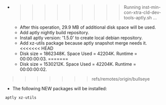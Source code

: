 * >>>>>>>>> Running inst-min-con-xtra-cld-dev-tools-aptly.sh ...
  * After this operation, 29.9 MB of additional disk space will be used.
  * Add aptly nightly build repository.
  * Install aptly version: '1.5.0' to create local debian repository.
  * Add xz-utils package because aptly snapshot merge needs it.
<<<<<<< HEAD
  * Disk size = 1862348K. Space Used = 42204K. Runtime = 00:00:00:03.
=======
  * Disk size = 1530212K. Space Used = 42204K. Runtime = 00:00:00:02.
>>>>>>> refs/remotes/origin/bullseye
  * The following NEW packages will be installed:
  ```bash
aptly xz-utils
  ```
